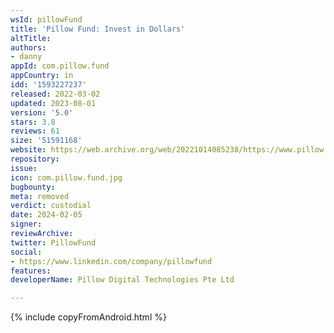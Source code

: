 ```yaml
---
wsId: pillowFund
title: 'Pillow Fund: Invest in Dollars'
altTitle: 
authors:
- danny
appId: com.pillow.fund
appCountry: in
idd: '1593227237'
released: 2022-03-02
updated: 2023-08-01
version: '5.0'
stars: 3.8
reviews: 61
size: '51591168'
website: https://web.archive.org/web/20221014085238/https://www.pillow.fund/
repository: 
issue: 
icon: com.pillow.fund.jpg
bugbounty: 
meta: removed
verdict: custodial
date: 2024-02-05
signer: 
reviewArchive: 
twitter: PillowFund
social:
- https://www.linkedin.com/company/pillowfund
features: 
developerName: Pillow Digital Technologies Pte Ltd

---
```


{% include copyFromAndroid.html %}
